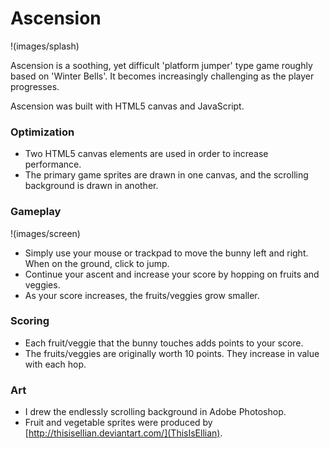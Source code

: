 

# Ascension #

!(images/splash)

Ascension is a soothing, yet difficult 'platform jumper' type game roughly based on 'Winter Bells'.
It becomes increasingly challenging as the player progresses.

Ascension was built with HTML5 canvas and JavaScript.

### Optimization ###

* Two HTML5 canvas elements are used in order to increase performance.
* The primary game sprites are drawn in one canvas, and the scrolling background is drawn in another.

### Gameplay ###

!(images/screen)

* Simply use your mouse or trackpad to move the bunny left and right. When on the ground, click to jump.
* Continue your ascent and increase your score by hopping on fruits and veggies.
* As your score increases, the fruits/veggies grow smaller.

### Scoring ###

* Each fruit/veggie that the bunny touches adds points to your score.
* The fruits/veggies are originally worth 10 points. They increase in value with each hop.

### Art ###

* I drew the endlessly scrolling background in Adobe Photoshop.
* Fruit and vegetable sprites were produced by [http://thisisellian.deviantart.com/](ThisIsEllian).

